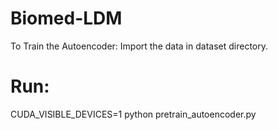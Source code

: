 # Biomed-LDM
To Train the Autoencoder:
Import the data in dataset directory.

# Run:
CUDA_VISIBLE_DEVICES=1 python pretrain_autoencoder.py
